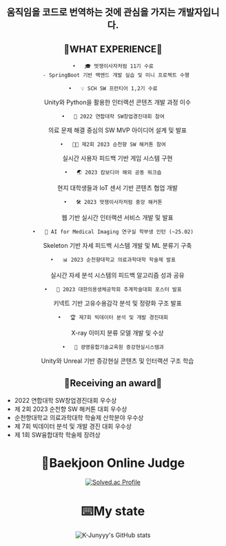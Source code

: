 <div align="center">
  
## 움직임을 코드로 번역하는 것에 관심을 가지는 개발자입니다.
<!--![제리인사-존중](https://github.com/morningB/morningB/assets/114423035/d8f769c6-d3f3-471a-9c3d-c4731c0f8524)


<!--<img style="display:inline-block" width="50%" src="https://github.com/morningB/morningB/assets/114423035/82319382-2323-4cd3-9c40-b9c57cf5b79e.gif"/>-->

<!--
## 😎stack😎

<img src="https://img.shields.io/badge/HTML-E34F26?style=flat-square&logo=HTML5&logoColor=white"/>
<img src="https://img.shields.io/badge/CSS3-F68212?style=flat-square&logo=CSS3&logoColor=white"/>
<img src="https://img.shields.io/badge/Java-FF0000.svg?&style=flat&logo=Java&logoColor=white"/> 
<img src="https://img.shields.io/badge/python-3776AB?style=flat&logo=python&logoColor=white"/>
<img src="https://img.shields.io/badge/JavaScript-F7DF1E?style=flat-square&logo=JavaScript&logoColor=white"/>
<img src="https://img.shields.io/badge/React-61DAFB?style=flat-square&logo=React&logoColor=white"/><br>
<img src="https://img.shields.io/badge/C-A8B9CC?style=for-the-badge&logo=C&logoColor=white">

-->
##  🤔WHAT EXPERIENCE🤔


	•	🎓 멋쟁이사자처럼 11기 수료
	  - SpringBoot 기반 백엔드 개발 실습 및 미니 프로젝트 수행

	•	💡 SCH SW 프런티어 1,2기 수료
  Unity와 Python을 활용한 인터랙션 콘텐츠 개발 과정 이수

	•	🚀 2022 연합대학 SW창업경진대회 참여
  의료 문제 해결 중심의 SW MVP 아이디어 설계 및 발표

	•	👨‍💻 제2회 2023 순천향 SW 해커톤 참여
  실시간 사용자 피드백 기반 게임 시스템 구현

	•	🌏 2023 캄보디아 해외 공동 워크숍
  현지 대학생들과 IoT 센서 기반 콘텐츠 협업 개발

	•	🛠 2023 멋쟁이사자처럼 중앙 해커톤
  웹 기반 실시간 인터랙션 서비스 개발 및 발표

	•	🧠 AI for Medical Imaging 연구실 학부생 인턴 (~25.02)
  Skeleton 기반 자세 피드백 시스템 개발 및 ML 분류기 구축

	•	📊 2023 순천향대학교 의료과학대학 학술제 발표
  실시간 자세 분석 시스템의 피드백 알고리즘 성과 공유

	•	📌 2023 대한의용생체공학회 추계학술대회 포스터 발표
  키넥트 기반 고유수용감각 분석 및 정량화 구조 발표

	•	🏆 제7회 빅데이터 분석 및 개발 경진대회
  X-ray 이미지 분류 모델 개발 및 수상

	•	🧩 광명융합기술교육원 증강현실시스템과
  Unity와 Unreal 기반 증강현실 콘텐츠 및 인터랙션 구조 학습


## 🎉Receiving an award🎉

<div align="left">
  <ul>
   <li> 2022 연합대학 SW창업경진대회 우수상</li>   
   <li> 제 2회 2023 순천향 SW 해커톤 대회 우수상</li>
     <li> 순천향대학교 의료과학대학 학술제 산학분야 우수상</li>
    <li>제 7회 빅데이터 분석 및 개발 경진 대회 우수상</li>
    <li>제 1회 SW융합대학 학술제 장려상</li>
  </ul>
</div>

<!--
## 🌃myblog🌃
[![Velog's GitHub stats](https://velog-readme-stats.vercel.app/api/badge?name=joowon)](https://velog.io/@yjw001205)
-->
# 🚩Baekjoon Online Judge

[![Solved.ac Profile](http://mazassumnida.wtf/api/generate_badge?boj=yjw001205)](https://solved.ac/yjw001205)

# ⌨️My state

![K-Junyyy's GitHub stats](https://github-readme-stats.vercel.app/api?username=morningB&show_icons=true&theme=tokyonight)




<!--
<img src="https://img.shields.io/badge/C%20language-A8B9CC?style=for-the-badge&logo=C&logoColor=black">
                                          여기가 언어 / 색상 코드                    로고

**morningB/morningB** is a ✨ _special_ ✨ repository because its `README.md` (this file) appears on your GitHub profile.

Here are some ideas to get you started:

- 🔭 I’m currently working on ...
- 🌱 I’m currently learning ...
- 👯 I’m looking to collaborate on ...
- 🤔 I’m looking for help with ...
- 💬 Ask me about ...
- 📫 How to reach me: ...
- 😄 Pronouns: ...
- ⚡ Fun fact: ...
-->
